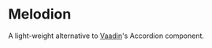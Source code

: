 Melodion
========

A light-weight alternative to [Vaadin](https://vaadin.com/)'s Accordion 
component.
